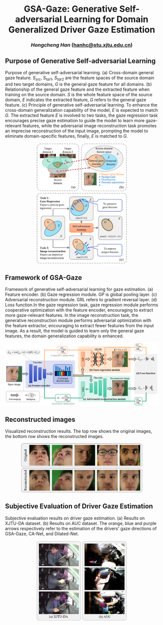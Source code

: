 # <center>GSA-Gaze: Generative Self-adversarial Learning for Domain Generalized Driver Gaze Estimation</center>

### <center>*Hongcheng Han* (hanhc@stu.xjtu.edu.cn)</center>

## Purpose of Generative Self-adversarial Learning
Purpose of generative self-adversarial learning. (a) Cross-domain general gaze feature. $S_{src}$, $S_{tar1}$, $S_{tar2}$ are the feature spaces of the source domain and two target domains, $G$ is the general gaze feature for all domains. (b) Relationship of the general gaze feature and the extracted feature when training on the source domain. $S$ is the whole feature space of the source domain, $E$ indicates the extracted feature, $G$ refers to the general gaze feature. (c) Principle of generative self-adversarial learning. To enhance the cross-domain generalization capability of the model, $E$ is expected to match $G$. The extracted feature $E$ is involved to two tasks, the gaze regression task encourages precise gaze estimation to guide the model to learn more gaze-relevant features, while the adversarial image reconstruction task promotes an imprecise reconstruction of the input image, prompting the model to eliminate domain-specific features, finally, $E$ is matched to $G$.
<center>
<img src='.\figures\purpose.png', width='300'>
</center>

## Framework of GSA-Gaze
Framework of generative self-adversarial learning for gaze estimation. (a) Feature encoder. (b) Gaze regression module. GP is global pooling layer. (c) Adversarial reconstruction module. GRL refers to gradient reversal layer. (d) Loss function.In the gaze regression task, gaze regression module performs cooperative optimization with the feature encoder, encouraging to extract more gaze-relevant features. In the image reconstruction task, the generative reconstruction module performs adversarial optimization with the feature extractor, encouraging to extract fewer features from the input image. As a result, the model is guided to learn only the general gaze features, the domain generalization capability is enhanced.
<center>
<img src='.\figures\framework.png', width='600'>
</center>

## Reconstructed images
Visualized reconstruction results. The top row shows the original images, the bottom row shows the reconstructed images. 
<center>
<img src='.\figures\reconstruction.png', width='400'>
</center>

## Subjective Evaluation of Driver Gaze Estimation
Subjective evaluation results on driver gaze estimation. (a) Results on XJTU-DA dataset. (b) Results on AUC dataset. The orange, blue and purple arrows respectively refer to the estimation of the drivers' gaze directions of GSA-Gaze, CA-Net, and Dilated-Net.
<center>
<img src='.\figures\drivers.png', width='300'>
</center>

